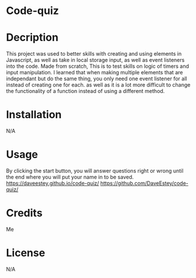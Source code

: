 # Code-quiz

# Decription
This project was used to better skills with creating and using elements in Javascript, as well as take in local storage input, as well as event listeners into the code. Made from scratch, This is to test skills on logic of timers and input manipulation. I learned that when making multiple elements that are independant but do the same thing, you only need one event listener for all instead of creating one for each. as well as it is a lot more difficult to change the functionality of a function instead of using a different method.

# Installation
N/A

# Usage
By clicking the start button, you will answer questions right or wrong until the end where you will put your name in to be saved.
https://daveestey.github.io/code-quiz/
https://github.com/DaveEstey/code-quiz/


# Credits
Me

# License
N/A
